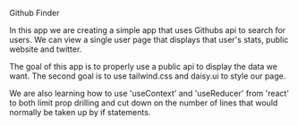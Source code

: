 Github Finder

In this app we are creating a simple app that uses Githubs api to search for users. We can view a single user page that displays that user's stats, public website and twitter.

The goal of this app is to properly use a public api to display the data we want. The second goal is to use tailwind.css and daisy.ui to style our page. 

We are also learning how to use 'useContext' and 'useReducer' from 'react' to both limit prop drilling and cut down on the number of lines that would normally be taken up by if statements.
